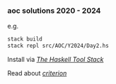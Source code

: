 ### aoc solutions 2020 - 2024
e.g.
```bash
stack build
stack repl src/AOC/Y2024/Day2.hs
```

Install via *[The Haskell Tool Stack](https://docs.haskellstack.org/en/stable/install_and_upgrade/)*

Read about *[criterion](https://hackage.haskell.org/package/criterion)*
